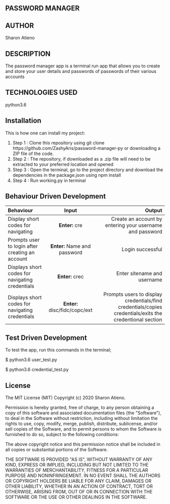 ## PASSWORD MANAGER

## AUTHOR

Sharon Atieno

## DESCRIPTION

The password manager app is a terminal run app that allows you to create and store your user details and passwords of passwords of their various accounts

## TECHNOLOGIES USED

python3.6

## Installation

<p>This is how one can install my project:</p>
<ol>
<li>Step 1 : Clone this repository using git clone https://github.com/ZashyAris/password-manager-py or downloading a ZIP file of the code.</li>
<li>Step 2 : The repository, if downloaded as a .zip file will need to be extracted to your preferred location and opened</li>
<li>Step 3 : Open the terminal, go to the project directory and download the dependencies in the package.json using npm install</li>
<li>Step 4 : Run working.py in terminal</li>
</ol>

## Behaviour Driven Development
 Behaviour | Input | Output |
| :---------------- | :---------------: | ------------------: |
| Display short codes for navigating |**Enter:** cre  | Create an account by entering your username and password |
|Prompts user to login after creating an account|**Enter:** Name and password|Login successful|
|Displays short codes for navigating credentials|**Enter:** crec| Enter sitename and username |
|Displays short codes for navigating credentials |**Enter:** disc/fidc/copc/ext|Prompts users to display credentials/find credentials/copies credentials/exits the credentional section|

## Test Driven Development
 <p>To test the app, run this commands in the terminal;</p>

$ python3.6 user_test.py

$ python3.6 credential_test.py


## License
The MIT License (MIT) Copyright (c) 2020 Sharon Atieno.

<p>Permission is hereby granted, free of charge, to any person obtaining a copy of this software and associated documentation files (the "Software"), to deal in the Software without restriction, including without limitation the rights to use, copy, modify, merge, publish, distribute, sublicense, and/or sell copies of the Software, and to permit persons to whom the Software is furnished to do so, subject to the following conditions:</p>

<p>The above copyright notice and this permission notice shall be included in all copies or substantial portions of the Software.</p>

<p>THE SOFTWARE IS PROVIDED "AS IS", WITHOUT WARRANTY OF ANY KIND, EXPRESS OR IMPLIED, INCLUDING BUT NOT LIMITED TO THE WARRANTIES OF MERCHANTABILITY, FITNESS FOR A PARTICULAR PURPOSE AND NONINFRINGEMENT. IN NO EVENT SHALL THE AUTHORS OR COPYRIGHT HOLDERS BE LIABLE FOR ANY CLAIM, DAMAGES OR OTHER LIABILITY, WHETHER IN AN ACTION OF CONTRACT, TORT OR OTHERWISE, ARISING FROM, OUT OF OR IN CONNECTION WITH THE SOFTWARE OR THE USE OR OTHER DEALINGS IN THE SOFTWARE.</p>
